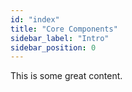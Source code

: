 ```yaml
---
id: "index"
title: "Core Components"
sidebar_label: "Intro"
sidebar_position: 0
---
```


This is some great content.
